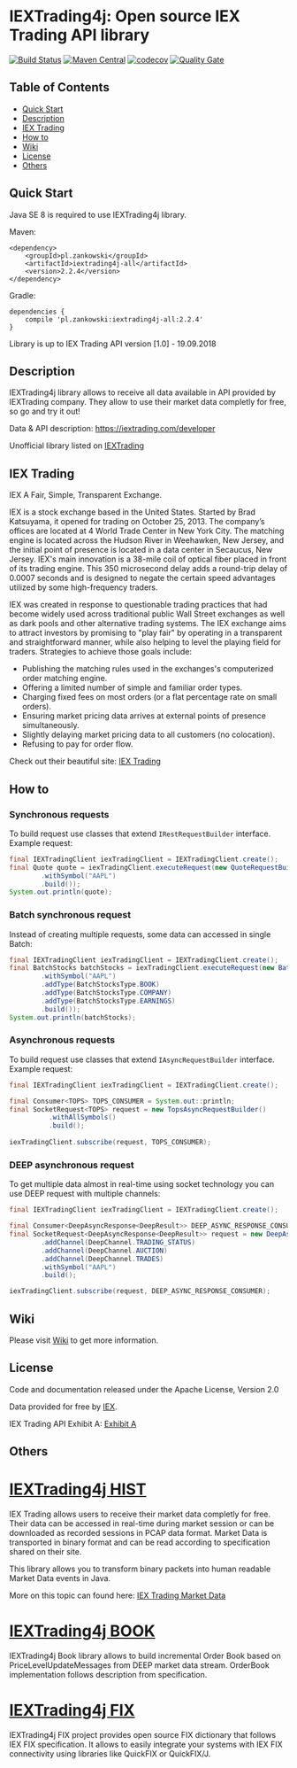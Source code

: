 # IEXTrading4j: Open source IEX Trading API library

[![Build Status](https://travis-ci.org/WojciechZankowski/iextrading4j.svg?branch=master)](https://travis-ci.org/WojciechZankowski/iextrading4j)
[![Maven Central](https://maven-badges.herokuapp.com/maven-central/pl.zankowski/iextrading4j-all/badge.svg)](https://search.maven.org/#search%7Cga%7C1%7Cg%3A%22pl.zankowski%22%20AND%20a%3A%22iextrading4j-all%22)
[![codecov](https://codecov.io/gh/WojciechZankowski/iextrading4j/branch/master/graph/badge.svg)](https://codecov.io/gh/WojciechZankowski/iextrading4j)
[![Quality Gate](https://sonarcloud.io/api/project_badges/measure?project=pl.zankowski%3Aiextrading4j&metric=alert_status)](https://sonarcloud.io/dashboard/index/pl.zankowski:iextrading4j)

## Table of Contents

* [Quick Start](#quick-start)
* [Description](#description)
* [IEX Trading](#iex-trading)
* [How to](#how-to)
* [Wiki](#wiki)
* [License](#license)
* [Others](#others)

## Quick Start

Java SE 8 is required to use IEXTrading4j library.

Maven:

```
<dependency>
	<groupId>pl.zankowski</groupId>
	<artifactId>iextrading4j-all</artifactId>
	<version>2.2.4</version>
</dependency>
```

Gradle:

```
dependencies {
	compile 'pl.zankowski:iextrading4j-all:2.2.4'
}
```

Library is up to IEX Trading API version [1.0] - 19.09.2018

## Description

IEXTrading4j library allows to receive all data available in API provided by IEXTrading company. They allow to use their market data completly for free, so go and try it out!

Data & API description: https://iextrading.com/developer

Unofficial library listed on [IEXTrading](https://iextrading.com/developer/docs/#unofficial-libraries-and-integrations)

## IEX Trading

IEX A Fair, Simple, Transparent Exchange.

IEX is a stock exchange based in the United States. Started by Brad Katsuyama, it opened for trading on October 25, 2013. The company’s offices are located at 4 World Trade Center in New York City. The matching engine is located across the Hudson River in Weehawken, New Jersey, and the initial point of presence is located in a data center in Secaucus, New Jersey. IEX's main innovation is a 38-mile coil of optical fiber placed in front of its trading engine. This 350 microsecond delay adds a round-trip delay of 0.0007 seconds and is designed to negate the certain speed advantages utilized by some high-frequency traders.

IEX was created in response to questionable trading practices that had become widely used across traditional public Wall Street exchanges as well as dark pools and other alternative trading systems. The IEX exchange aims to attract investors by promising to "play fair" by operating in a transparent and straightforward manner, while also helping to level the playing field for traders. Strategies to achieve those goals include:

* Publishing the matching rules used in the exchanges's computerized order matching engine.
* Offering a limited number of simple and familiar order types.
* Charging fixed fees on most orders (or a flat percentage rate on small orders).
* Ensuring market pricing data arrives at external points of presence simultaneously.
* Slightly delaying market pricing data to all customers (no colocation).
* Refusing to pay for order flow.

Check out their beautiful site: [IEX Trading](https://iextrading.com/)

## How to

### Synchronous requests

To build request use classes that extend ``` IRestRequestBuilder ``` interface. Example request:

```java
final IEXTradingClient iexTradingClient = IEXTradingClient.create();
final Quote quote = iexTradingClient.executeRequest(new QuoteRequestBuilder()
        .withSymbol("AAPL")
        .build());
System.out.println(quote);
```

### Batch synchronous request

Instead of creating multiple requests, some data can accessed in single Batch:

```java
final IEXTradingClient iexTradingClient = IEXTradingClient.create();
final BatchStocks batchStocks = iexTradingClient.executeRequest(new BatchStocksRequestBuilder()
        .withSymbol("AAPL")
        .addType(BatchStocksType.BOOK)
        .addType(BatchStocksType.COMPANY)
        .addType(BatchStocksType.EARNINGS)
        .build());
System.out.println(batchStocks);
```

### Asynchronous requests

To build request use classes that extend ``` IAsyncRequestBuilder ``` interface. Example request:

```java
final IEXTradingClient iexTradingClient = IEXTradingClient.create();

final Consumer<TOPS> TOPS_CONSUMER = System.out::println;
final SocketRequest<TOPS> request = new TopsAsyncRequestBuilder()
          .withAllSymbols()
          .build();
	  
iexTradingClient.subscribe(request, TOPS_CONSUMER);
```

### DEEP asynchronous request

To get multiple data almost in real-time using socket technology you can use DEEP request with multiple channels:  

```java
final IEXTradingClient iexTradingClient = IEXTradingClient.create();

final Consumer<DeepAsyncResponse<DeepResult>> DEEP_ASYNC_RESPONSE_CONSUMER = System.out::println;
final SocketRequest<DeepAsyncResponse<DeepResult>> request = new DeepAsyncRequestBuilder()
        .addChannel(DeepChannel.TRADING_STATUS)
        .addChannel(DeepChannel.AUCTION)
        .addChannel(DeepChannel.TRADES)
        .withSymbol("AAPL")
        .build();

iexTradingClient.subscribe(request, DEEP_ASYNC_RESPONSE_CONSUMER);
```

## Wiki

Please visit [Wiki](https://github.com/WojciechZankowski/iextrading4j/wiki) to get more information.


## License

Code and documentation released under the Apache License, Version 2.0

Data provided for free by [IEX](https://iextrading.com/developer).

IEX Trading API Exhibit A: [Exhibit A](https://iextrading.com/api-exhibit-a)

## Others

# [IEXTrading4j HIST](https://github.com/WojciechZankowski/iextrading4j-hist)

IEX Trading allows users to receive their market data completly for free. Their data can be accessed in real-time during market session or can be downloaded as recorded sessions in PCAP data format. Market Data is transported in binary format and can be read according to specification shared on their site. 

This library allows you to transform binary packets into human readable Market Data events in Java.

More on this topic can found here: [IEX Trading Market Data](https://www.iextrading.com/trading/market-data/)

# [IEXTrading4j BOOK](https://github.com/WojciechZankowski/iextrading4j-book)

IEXTrading4j Book library allows to build incremental Order Book based on PriceLevelUpdateMessages from DEEP market data stream. OrderBook implementation follows description from specification.

# [IEXTrading4j FIX](https://github.com/WojciechZankowski/iextrading4j-fix)

IEXTrading4j FIX project provides open source FIX dictionary that follows IEX FIX specification. It allows to easily integrate your systems with IEX FIX connectivity using libraries like QuickFIX or QuickFIX/J.
